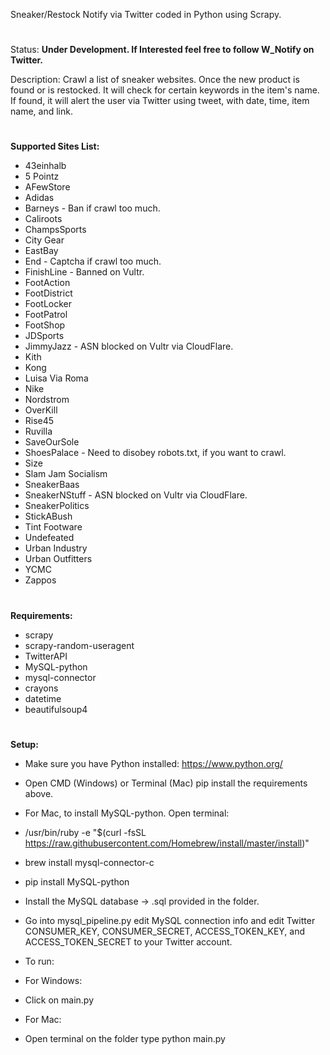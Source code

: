 Sneaker/Restock Notify via Twitter coded in Python using Scrapy.
#
Status: **Under Development. If Interested feel free to follow W_Notify on Twitter.**

Description: Crawl a list of sneaker websites. Once the new product is found or is restocked. It will check for certain keywords in the item's name. If found, it will alert the user via Twitter using tweet, with date, time, item name, and link.

#
**Supported Sites List:**
 - 43einhalb
 - 5 Pointz
 - AFewStore
 - Adidas
 - Barneys - Ban if crawl too much.
 - Caliroots
 - ChampsSports
 - City Gear
 - EastBay
 - End - Captcha if crawl too much.
 - FinishLine - Banned on Vultr.
 - FootAction
 - FootDistrict
 - FootLocker
 - FootPatrol
 - FootShop
 - JDSports
 - JimmyJazz - ASN blocked on Vultr via CloudFlare.
 - Kith
 - Kong
 - Luisa Via Roma
 - Nike
 - Nordstrom
 - OverKill
 - Rise45
 - Ruvilla
 - SaveOurSole
 - ShoesPalace - Need to disobey robots.txt, if you want to crawl.
 - Size
 - Slam Jam Socialism
 - SneakerBaas
 - SneakerNStuff - ASN blocked on Vultr via CloudFlare.
 - SneakerPolitics
 - StickABush
 - Tint Footware
 - Undefeated
 - Urban Industry
 - Urban Outfitters
 - YCMC
 - Zappos
 
#
**Requirements:**
- scrapy
- scrapy-random-useragent
- TwitterAPI
- MySQL-python
- mysql-connector
- crayons
- datetime
- beautifulsoup4

#
**Setup:**
- Make sure you have Python installed: https://www.python.org/
- Open CMD (Windows) or Terminal (Mac) pip install the requirements above.

- For Mac, to install MySQL-python. Open terminal:
 - /usr/bin/ruby -e "$(curl -fsSL https://raw.githubusercontent.com/Homebrew/install/master/install)"
 - brew install mysql-connector-c
 - pip install MySQL-python

- Install the MySQL database -> .sql provided in the folder.
- Go into mysql_pipeline.py edit MySQL connection info and edit Twitter CONSUMER_KEY, CONSUMER_SECRET, ACCESS_TOKEN_KEY, and ACCESS_TOKEN_SECRET to your Twitter account.

- To run:
- For Windows:
 - Click on main.py
- For Mac:
 - Open terminal on the folder type python main.py